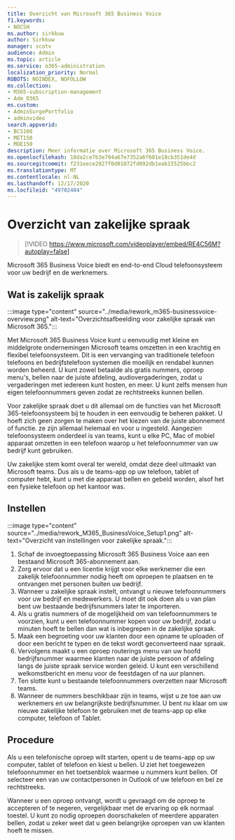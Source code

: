 ```yaml
---
title: Overzicht van Microsoft 365 Business Voice
f1.keywords:
- NOCSH
ms.author: sirkkuw
author: Sirkkuw
manager: scotv
audience: Admin
ms.topic: article
ms.service: o365-administration
localization_priority: Normal
ROBOTS: NOINDEX, NOFOLLOW
ms.collection:
- M365-subscription-management
- Adm_O365
ms.custom:
- AdminSurgePortfolio
- adminvideo
search.appverid:
- BCS160
- MET150
- MOE150
description: Meer informatie over Microsoft 365 Business Voice.
ms.openlocfilehash: 18da2ce7b3e794a67e7352a6f601e18cb351de4d
ms.sourcegitcommit: f231eece2927f0d01072fd092db1eab15525bbc2
ms.translationtype: MT
ms.contentlocale: nl-NL
ms.lasthandoff: 12/17/2020
ms.locfileid: "49702404"
---
```

# <a name="overview-of-business-voice"></a>Overzicht van zakelijke spraak

> [!VIDEO https://www.microsoft.com/videoplayer/embed/RE4C56M?autoplay=false]

Microsoft 365 Business Voice biedt en end-to-end Cloud telefoonsysteem voor uw bedrijf en de werknemers.

## <a name="what-is-business-voice"></a>Wat is zakelijk spraak

:::image type="content" source="../media/rework_m365-businessvoice-overview.png" alt-text="Overzichtsafbeelding voor zakelijke spraak van Microsoft 365.":::

Met Microsoft 365 Business Voice kunt u eenvoudig met kleine en middelgrote ondernemingen Microsoft teams omzetten in een krachtig en flexibel telefoonsysteem. Dit is een vervanging van traditionele telefoon telefoons en bedrijfstelefoon systemen die moeilijk en rendabel kunnen worden beheerd. U kunt zowel betaalde als gratis nummers, oproep menu's, bellen naar de juiste afdeling, audiovergaderingen, zodat u vergaderingen met iedereen kunt hosten, en meer. U kunt zelfs mensen hun eigen telefoonnummers geven zodat ze rechtstreeks kunnen bellen.

Voor zakelijke spraak doet u dit allemaal om de functies van het Microsoft 365-telefoonsysteem bij te houden in een eenvoudig te beheren pakket. U hoeft zich geen zorgen te maken over het kiezen van de juiste abonnement of functie. ze zijn allemaal helemaal en voor u ingesteld. Aangezien telefoonsysteem onderdeel is van teams, kunt u elke PC, Mac of mobiel apparaat omzetten in een telefoon waarop u het telefoonnummer van uw bedrijf kunt gebruiken.

Uw zakelijke stem komt overal ter wereld, omdat deze deel uitmaakt van Microsoft teams. Dus als u de teams-app op uw telefoon, tablet of computer hebt, kunt u met die apparaat bellen en gebeld worden, alsof het een fysieke telefoon op het kantoor was.

## <a name="how-to-set-up"></a>Instellen

:::image type="content" source="../media/rework_M365_BusinessVoice_Setup1.png" alt-text="Overzicht van instellingen voor zakelijke spraak.":::

1. Schaf de invoegtoepassing Microsoft 365 Business Voice aan een bestaand Microsoft 365-abonnement aan.
1. Zorg ervoor dat u een licentie krijgt voor elke werknemer die een zakelijk telefoonnummer nodig heeft om oproepen te plaatsen en te ontvangen met personen buiten uw bedrijf.
1. Wanneer u zakelijke spraak instelt, ontvangt u nieuwe telefoonnummers voor uw bedrijf en medewerkers. U moet dit ook doen als u van plan bent uw bestaande bedrijfsnummers later te importeren.
1. Als u gratis nummers of de mogelijkheid om van telefoonnummers te voorzien, kunt u een telefoonnummer kopen voor uw bedrijf, zodat u minuten hoeft te bellen dan wat is inbegrepen in de zakelijke spraak.
1. Maak een begroeting voor uw klanten door een opname te uploaden of door een bericht te typen en de tekst wordt geconverteerd naar spraak.
1. Vervolgens maakt u een oproep routerings menu van uw hoofd bedrijfsnummer waarmee klanten naar de juiste persoon of afdeling langs de juiste spraak service worden geleid. U kunt een verschillend welkomstbericht en menu voor de feestdagen of na uur plannen.
1. Ten slotte kunt u bestaande telefoonnummers overzetten naar Microsoft teams.
1. Wanneer de nummers beschikbaar zijn in teams, wijst u ze toe aan uw werknemers en uw belangrijkste bedrijfsnummer. U bent nu klaar om uw nieuwe zakelijke telefoon te gebruiken met de teams-app op elke computer, telefoon of Tablet.

## <a name="how-to-use"></a>Procedure

Als u een telefonische oproep wilt starten, opent u de teams-app op uw computer, tablet of telefoon en kiest u bellen. U ziet het toegewezen telefoonnummer en het toetsenblok waarmee u nummers kunt bellen. Of selecteer een van uw contactpersonen in Outlook of uw telefoon en bel ze rechtstreeks.

Wanneer u een oproep ontvangt, wordt u gevraagd om de oproep te accepteren of te negeren, vergelijkbaar met de ervaring op elk normaal toestel. U kunt zo nodig oproepen doorschakelen of meerdere apparaten bellen, zodat u zeker weet dat u geen belangrijke oproepen van uw klanten hoeft te missen.